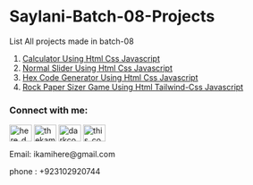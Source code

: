 # Saylani-Batch-08-Projects
 
<p>List All projects made in batch-08</p>
<ol>
<li><a href="https://darkcodexpch.github.io/Saylani-Batch-08-Projects/Calculator/">Calculator Using Html Css Javascript</a></li>
 <li><a href="https://darkcodexpch.github.io/Saylani-Batch-08-Projects/slider/">Normal Slider Using Html Css Javascript</a></li>
 <li><a href="https://darkcodexpch.github.io/Saylani-Batch-08-Projects/hexcodeGenerator/">Hex Code Generator Using Html Css Javascript</a></li>
  <li><a href="https://darkcodexpch.github.io/Saylani-Batch-08-Projects/rock-paper-game/">Rock Paper Sizer Game Using Html Tailwind-Css Javascript</a></li>
</ol>

<h3 align="left">Connect with me:</h3>
<p align="left">
<a href="https://twitter.com/here_darkcode" target="blank"><img align="center" src="https://raw.githubusercontent.com/rahuldkjain/github-profile-readme-generator/master/src/images/icons/Social/twitter.svg" alt="here_darkcode" height="30" width="40" /></a>
<a href="https://linkedin.com/in/thekamranahmedsiddiqui" target="blank"><img align="center" src="https://raw.githubusercontent.com/rahuldkjain/github-profile-readme-generator/master/src/images/icons/Social/linked-in-alt.svg" alt="thekamranahmedsiddiqui" height="30" width="40" /></a>
<a href="https://fb.com/darkcodexpch" target="blank"><img align="center" src="https://raw.githubusercontent.com/rahuldkjain/github-profile-readme-generator/master/src/images/icons/Social/facebook.svg" alt="darkcodexpch" height="30" width="40" /></a>
<a href="https://instagram.com/this_coder_is_alive" target="blank"><img align="center" src="https://raw.githubusercontent.com/rahuldkjain/github-profile-readme-generator/master/src/images/icons/Social/instagram.svg" alt="this_coder_is_alive" height="30" width="40" /></a>
</p>
<p>Email: ikamihere@gmail.com</p>
<p>phone : +923102920744</p>

